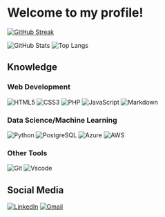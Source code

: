 # Welcome to my profile!

[![GitHub Streak](https://streak-stats.demolab.com?user=Is-Lorca&theme=radical&border_radius=5&date_format=M%20j%5B%2C%20Y%5D&mode=weekly&card_width=750&fire=EB00AF&background=45%2C000000%2C8300EB&ring=EB03BF&currStreakNum=EBEBEB&sideNums=EBEBEB&sideLabels=EBD903&dates=00EBE1&currStreakLabel=EBD903)](https://git.io/streak-stats)

![GitHub Stats](https://github-readme-stats.vercel.app/api?username=Is-Lorca&theme=radical&bg_color=45%2C000000%2C8300EB&&border_radius=5&&border_color=EBEBEB&show_icons=true&icon_color=EBD903&title_color=EB03BF&text_color=EBEBEB&&card_width=200)          ![Top Langs](https://github-readme-stats-git-masterrstaa-rickstaa.vercel.app/api/top-langs/?username=Is-Lorca&layout=compact&bg_color=45%2C000000%2C8300EB&border_color=EBEBEB&title_color=EB03BF&text_color=EBD903&card_width=310)

## Knowledge
### Web Development
![HTML5](https://img.shields.io/badge/HTML5-E34F26?style=for-the-badge&logo=html5&logoColor=white)
 ![CSS3](https://img.shields.io/badge/CSS3-1572B6?style=for-the-badge&logo=css3&logoColor=white)
 ![PHP](https://img.shields.io/badge/PHP-777BB4?style=for-the-badge&logo=php&logoColor=white) ![JavaScript](https://img.shields.io/badge/JavaScript-F7DF1E?style=for-the-badge&logo=javascript&logoColor=black) ![Markdown](https://img.shields.io/badge/Markdown-000?style=for-the-badge&logo=markdown)

### Data Science/Machine Learning
![Python](https://img.shields.io/badge/python-3670A0?style=for-the-badge&logo=python&logoColor=ffdd54)  ![PostgreSQL](https://img.shields.io/badge/PostgreSQL-000?style=for-the-badge&logo=postgresql) ![Azure](https://img.shields.io/badge/Azure-blue?style=for-the-badge&logo=microsoft%20azure&logoColor=blue&labelColor=FFFFFF&link=https%3A%2F%2Fimages.app.goo.gl%2FK7PN1jYJd57x4q7A8) ![AWS](https://img.shields.io/badge/AWS-000.svg?style=for-the-badge&logo=amazon-aws&logoColor=white)

### Other Tools
![Git](https://img.shields.io/badge/GIT-E44C30?style=for-the-badge&logo=git&logoColor=white) ![Vscode](https://img.shields.io/badge/Vscode-007ACC?style=for-the-badge&logo=visual-studio-code&logoColor=white)


## Social Media
[![LinkedIn](https://img.shields.io/badge/LinkedIn-0077B5?style=for-the-badge&logo=linkedin&logoColor=white)](https://www.linkedin.com/in/isis-oliveira-65b70618b/) [![Gmail](https://img.shields.io/badge/Gmail-333333?style=for-the-badge&logo=gmail&logoColor=red)](mailto:isislorcaoliveira@gmail.com) 

